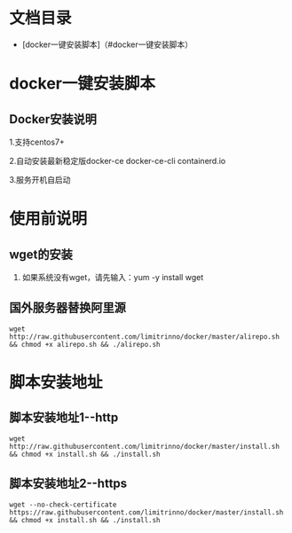 # 文档目录
  * [docker一键安装脚本]（#docker一键安装脚本）

# docker一键安装脚本

## Docker安装说明
1.支持centos7+

2.自动安装最新稳定版docker-ce docker-ce-cli containerd.io

3.服务开机自启动

# 使用前说明

## wget的安装

1. 如果系统没有wget，请先输入：yum -y install wget

## 国外服务器替换阿里源

```
wget http://raw.githubusercontent.com/limitrinno/docker/master/alirepo.sh && chmod +x alirepo.sh && ./alirepo.sh
```



#  脚本安装地址

## 脚本安装地址1--http

```
wget http://raw.githubusercontent.com/limitrinno/docker/master/install.sh && chmod +x install.sh && ./install.sh
```

## 脚本安装地址2--https

```
wget --no-check-certificate https://raw.githubusercontent.com/limitrinno/docker/master/install.sh && chmod +x install.sh && ./install.sh
```


